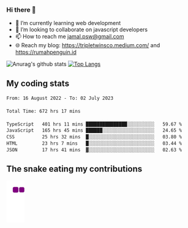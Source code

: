 ### Hi there 👋

<!--
**padepokanpenguin/padepokanpenguin** is a ✨ _special_ ✨ repository because its `README.md` (this file) appears on your GitHub profile.
-->

- 🌱 I’m currently learning  web development
- 👯 I’m looking to collaborate on javascript developers
- 📫 How to reach me jamal.psw@gmail.com
- 🌐 Reach my blog:
   https://tripletwinsco.medium.com/ and
   https://rumahpenguin.id

![Anurag's github stats](https://github-readme-stats.vercel.app/api?username=padepokanpenguin&count_private=true&disable_animations=false&show_icons=true&theme=default)
[![Top Langs](https://github-readme-stats.vercel.app/api/top-langs/?username=padepokanpenguin&theme=default&layout=compact)](https://github.com/padepokanpenguin)

## My coding stats

<!--START_SECTION:waka-->

```txt
From: 16 August 2022 - To: 02 July 2023

Total Time: 672 hrs 17 mins

TypeScript   401 hrs 11 mins ███████████████░░░░░░░░░░   59.67 %
JavaScript   165 hrs 45 mins ██████░░░░░░░░░░░░░░░░░░░   24.65 %
CSS          25 hrs 32 mins  █░░░░░░░░░░░░░░░░░░░░░░░░   03.80 %
HTML         23 hrs 7 mins   █░░░░░░░░░░░░░░░░░░░░░░░░   03.44 %
JSON         17 hrs 41 mins  ▓░░░░░░░░░░░░░░░░░░░░░░░░   02.63 %
```

<!--END_SECTION:waka-->


## The snake eating my contributions
![snake gif](https://github.com/padepokanpenguin/padepokanpenguin/blob/output/github-contribution-grid-snake.gif)
